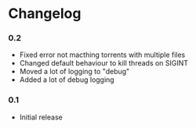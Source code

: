# Changelog
### 0.2
- Fixed error not macthing torrents with multiple files
- Changed default behaviour to kill threads on SIGINT
- Moved a lot of logging to "debug"
- Added a lot of debug logging

### 0.1
- Initial release